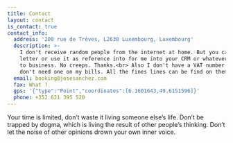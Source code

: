 ```yaml
---
title: Contact
layout: contact
is_contact: true
contact_info:
  address: '200 rue de Trèves, L2630 Luxembourg, Luxembourg'
  description: >-
    I don't receive random people from the internet at home. But you can send me
    letter or use it as reference into for me into your CRM or whatever related
    to business. No creeps. Thanks.<br> Also I don't have a VAT number since I
    don't need one on my bills. All the fines lines can be find on them.
  email: booking@josesanchez.com
  fax: What ?
  gps: '{"type":"Point","coordinates":[6.1601643,49.6151596]}'
  phone: +352 621 395 520
---
```


Your time is limited, don’t waste it living someone else’s life. Don’t be trapped
by dogma, which is living the result of other people’s thinking.
Don’t let the noise of other opinions drown
your own inner voice.
